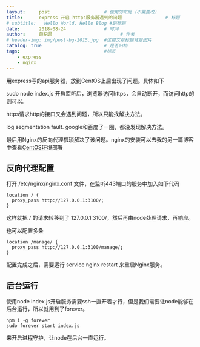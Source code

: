 ```yaml
---
layout:     post   				    # 使用的布局（不需要改）
title:      express 开启 https服务器遇到的问题 				# 标题 
# subtitle:   Hello World, Hello Blog #副标题
date:       2018-08-24 				# 时间
author:     薛纪昌 						# 作者
# header-img: img/post-bg-2015.jpg 	#这篇文章标题背景图片
catalog: true 						# 是否归档
tags:								#标签
    - express
    - nginx
---
```


用express写的api服务器，放到CentOS上后出现了问题。具体如下

sudo node index.js 开启监听后，浏览器访问https，会自动断开，而访问http的则可以。

https请求http的接口又会遇到问题，所以只能找解决方法。

log segmentation fault. google和百度了一圈，都没发现解决方法。

最后用Nginx的反向代理猥琐解决了该问题。nginx的安装可以去我的另一篇博客中查看[CentOS环境部署](https://www.xuejichang.cn/blogger.html?id=1)
## 反向代理配置
打开 /etc/nginx/nginx.conf 文件，在监听443端口的服务中加入如下代码
```
location / {
  proxy_pass http://127.0.0.1:3100/;
}
```
这样就把 / 的请求转移到了 127.0.0.1:3100/，然后再由node处理请求，再响应。

也可以配置多条
```
location /manage/ {
  proxy_pass http://127.0.0.1:3100/manage/;
}
```
配置完成之后，需要运行 service nginx restart 来重启Nginx服务。
## 后台运行

使用node index.js开启服务需要ssh一直开着才行，但是我们需要让node能够在后台运行，所以就用到了forever。
```
npm i -g forever
sudo forever start index.js
```
来开启进程守护，让node在后台一直运行。